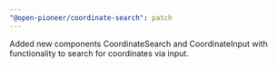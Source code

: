 ```yaml
---
"@open-pioneer/coordinate-search": patch
---
```


Added new components CoordinateSearch and CoordinateInput with functionality to search for coordinates via input.

```

```
